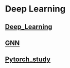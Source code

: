 # Deep Learning

## [Deep_Learning](.\Deep_Learning.html)

## [GNN](.\GNN.html)

## [Pytorch_study](.\Pytorch_study.html)

